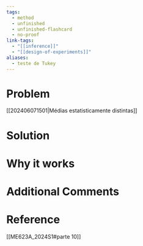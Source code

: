 ```yaml
---
tags:
  - method
  - unfinished
  - unfinished-flashcard
  - no-proof
link-tags:
  - "[[inference]]"
  - "[[design-of-experiments]]"
aliases:
  - teste de Tukey
---
```

# Problem
[[202406071501|Médias estatisticamente distintas]] 

# Solution


# Why it works


# Additional Comments


# Reference
[[ME623A_2024S1#parte 10]]





